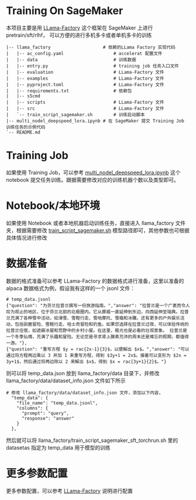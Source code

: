  # Training On SageMaker

本项目主要是用 [LLama-Factory](https://github.com/hiyouga/LLaMA-Factory/tree/3e1bf8325c7ae3ad8e6e3ccc1c644d37030c83ff) 这个框架在 SageMaker 上进行 pretrain/sft/rlhf， 可以方便的进行多机多卡或者单机多卡的训练

```
|-- llama_factory                    # 依赖的LLama Factory 实现代码
|   |-- ac_config.yaml                   # accelerat 配置文件
|   |-- data                             # 训练数据
|   |-- entry.py                         # training job 任务入口文件
|   |-- evaluation                       # LLama-Factory 文件
|   |-- examples                         # LLama-Factory 文件
|   |-- pyproject.toml                   # LLama-Factory 文件
|   |-- requirements.txt                 # 依赖包
|   |-- s5cmd                            
|   |-- scripts                          # LLama-Factory 文件
|   |-- src                              # LLama-Factory 文件
|   `-- train_script_sagemaker.sh        # 训练启动脚本
|-- multi_nodel_deepspeed_lora.ipynb # 在 SageMaker 提交 Training Job 训练任务的示例代码
`-- README.md
```

# Training Job
如果使用 Training Job，可以参考 [multi_nodel_deepspeed_lora.ipynb](https://github.com/xiaoqunnaws/Training_On_SageMaker/blob/main/multi_nodel_deepspeed_lora.ipynb) 这个 notebook 提交任务训练。跟据需要修改对应的训练机器个数以及类型即可。


# Notebook/本地环境
如果使用 Notebook 或者本地机器启动训练任务，直接进入 llama_factory 文件夹，根据需要修改 [train_script_sagemaker.sh](https://github.com/xiaoqunnaws/Training_On_SageMaker/blob/main/llama_factory/train_script_sagemaker.sh) 模型路径即可，其他参数也可根据具体情况进行修改

# 数据准备
数据的格式准备可以参考 LLama-Factory 的数据格式进行准备，这里以准备的 alpaca 数据格式为例，假设我有这样的一个 jsonl 文件：

```
# temp_data.jsonl
{"question": "为芬兰拉普兰撰写一份旅游指南。","answer": "拉普兰是一个广袤而令人叹为观止的地区，位于芬兰北部的北极圈内。它从挪威一直延伸到东边，向西延伸至瑞典。拉普兰充满了各种雪中活动，如滑雪、雪鞋行走、雪地摩托、雪橇和冰雕。还有更多的户外娱乐活动，包括驯鹿冒险、雪鞋行走、哈士奇冒险和钓鱼。如果您选择在拉普兰过夜，可以体验传统的拉普兰住宿，如遮蔽冰屋和荒野中的乡村小屋。在这里，极光也是必看的壮观景象。 拉普兰是一个冬季仙境，充满了乐趣和冒险。无论您是寻求肾上腺素充沛的周末还是难忘的假期，都值得一游。"},
{"question": "重写方程 $y = rac{2x-1}{3}$，以便解出 $x$。","answer": "可以通过将方程两边乘以 3 并加 1 来重写方程，得到 $3y+1 = 2x$。接着可以变形为 $2x = 3y+1$，然后通过将两边除以 2 来解出 $x$，得到 $x = rac{3y+1}{2}$。"}

```

则可以将 temp_data.json 放到 llama_factory/data 目录下，并修改 llama_factory/data/dataset_info.json 文件如下所示

```
# 修改 llama_factory/data/dataset_info.json 文件，添加以下内容，
  "temp_data": {
    "file_name": "temp_data.jsonl",
    "columns": {
      "prompt": "query",
      "response": "answer"
    }
  },
```

然后就可以将 llama_factory/train_script_sagemaker_sft_torchrun.sh 里的 datasetas 指定为 temp_data 用于模型的训练

# 更多参数配置
更多参数配置，可以参考 [LLama-Factory](https://github.com/hiyouga/LLaMA-Factory/tree/3e1bf8325c7ae3ad8e6e3ccc1c644d37030c83ff) 说明进行配置